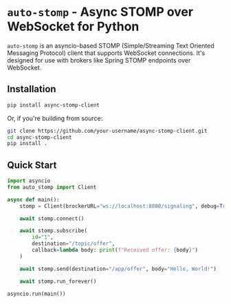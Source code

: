 # `auto-stomp` - Async STOMP over WebSocket for Python
`auto-stomp` is an asyncio-based STOMP (Simple/Streaming Text Oriented Messaging Protocol) client that supports WebSocket connections.
It's designed for use with brokers like Spring STOMP endpoints over WebSocket.

## Installation
```bash
pip install async-stomp-client
```

Or, if you're building from source:

```bash
git clone https://github.com/your-username/async-stomp-client.git
cd async-stomp-client
pip install .
```

## Quick Start
```python
import asyncio
from auto_stomp import Client

async def main():
    stomp = Client(brockerURL="ws://localhost:8080/signaling", debug=True)

    await stomp.connect()

    await stomp.subscribe(
        id="1", 
        destination="/topic/offer", 
        callback=lambda body: print(f"Received offer: {body}")
    )

    await stomp.send(destination="/app/offer", body="Hello, World!")

    await stomp.run_forever()

asyncio.run(main())
```